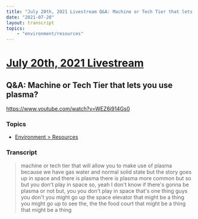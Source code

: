 ```yaml
---
title: "July 20th, 2021 Livestream Q&A: Machine or Tech Tier that lets you use plasma?"
date: "2021-07-20"
layout: transcript
topics:
    - "environment/resources"
---
```

# [July 20th, 2021 Livestream](../2021-07-20.md)
## Q&A: Machine or Tech Tier that lets you use plasma?
https://www.youtube.com/watch?v=WEZ6i914Gs0

### Topics
* [Environment > Resources](../topics/environment/resources.md)

### Transcript

> machine or tech tier that will allow you to make use of plasma because we have gas water and normal solid state but the story goes up in space and there is plasma there is plasma more common but so but you don't play in space so, yeah I don't know if there's gonna be plasma or not but, you you don't play in space that's one thing guys you don't you might go up the space elevator that might be a thing you might go up to see the, the the food court that might be a thing that might be a thing
